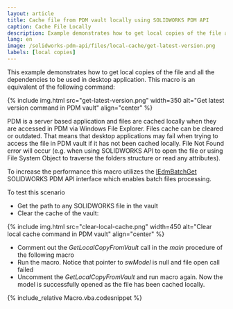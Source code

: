 ```yaml
---
layout: article
title: Cache file from PDM vault locally using SOLIDWORKS PDM API
caption: Cache File Locally
description: Example demonstrates how to get local copies of the file and all the dependencies using PDM Professional API to be used in desktop application
lang: en
image: /solidworks-pdm-api/files/local-cache/get-latest-version.png
labels: [local copies]
---
```

This example demonstrates how to get local copies of the file and all the dependencies to be used in desktop application. This macro is an equivalent of the following command:

{% include img.html src="get-latest-version.png" width=350 alt="Get latest version command in PDM vault" align="center" %}

PDM is a server based application and files are cached locally when they are accessed in PDM via Windows File Explorer. Files cache can be cleared or outdated. That means that desktop applications may fail when trying to access the file in PDM vault if it has not been cached locally. File Not Found error will occur (e.g. when using SOLIDWORKS API to open the file or using File System Object to traverse the folders structure or read any attributes).

To increase the performance this macro utilizes the [IEdmBatchGet](http://help.solidworks.com/2018/english/api/epdmapi/epdm.interop.epdm~epdm.interop.epdm.iedmbatchget.html) SOLIDWORKS PDM API interface which enables batch files processing.

To test this scenario

* Get the path to any SOLIDWORKS file in the vault
* Clear the cache of the vault: 

{% include img.html src="clear-local-cache.png" width=450 alt="Clear local cache command in PDM vault" align="center" %}

* Comment out the *GetLocalCopyFromVault* call in the *main* procedure of the following macro
* Run the macro. Notice that pointer to *swModel* is null and file open call failed
* Uncomment the *GetLocalCopyFromVault* and run macro again. Now the model is successfully opened as the file has been cached locally.

{% include_relative Macro.vba.codesnippet %}
